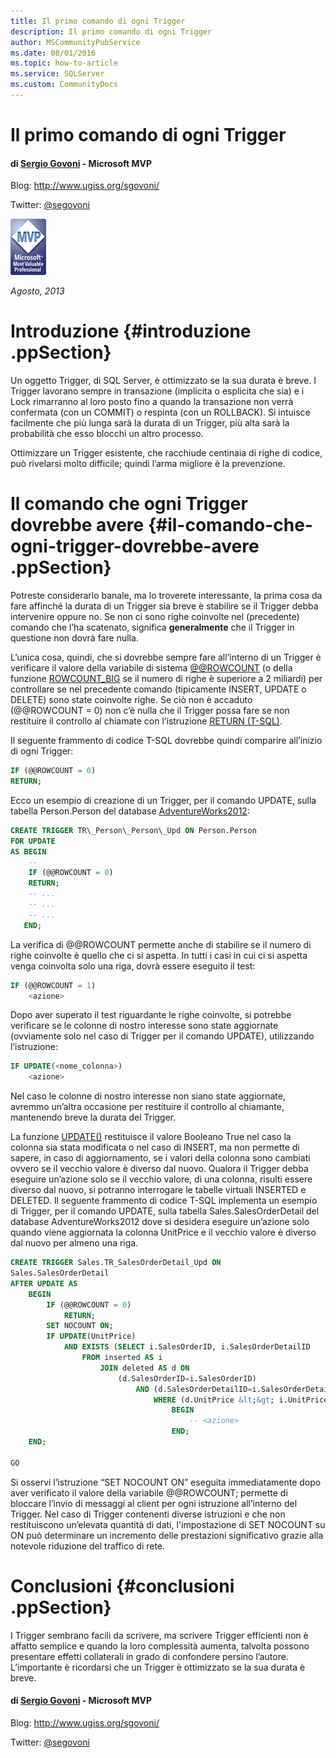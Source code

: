 ```yaml
---
title: Il primo comando di ogni Trigger 
description: Il primo comando di ogni Trigger
author: MSCommunityPubService
ms.date: 08/01/2016
ms.topic: how-to-article
ms.service: SQLServer
ms.custom: CommunityDocs
---
```


# Il primo comando di ogni Trigger

#### di [Sergio Govoni](http://mvp.microsoft.com/en-us/mvp/Sergio%20Govoni-4029181) - Microsoft MVP

Blog: <http://www.ugiss.org/sgovoni/>

Twitter: [@segovoni](https://twitter.com/segovoni)

![](./img/Il-primo-comando-di-ogni-Trigger/image1.png)


*Agosto, 2013*

Introduzione {#introduzione .ppSection}
============

Un oggetto Trigger, di SQL Server, è ottimizzato se la sua durata è
breve. I Trigger lavorano sempre in transazione (implicita o esplicita
che sia) e i Lock rimarranno al loro posto fino a quando la transazione
non verrà confermata (con un COMMIT) o respinta (con un ROLLBACK). Si
intuisce facilmente che più lunga sarà la durata di un Trigger, più alta
sarà la probabilità che esso blocchi un altro processo.

Ottimizzare un Trigger esistente, che racchiude centinaia di righe di
codice, può rivelarsi molto difficile; quindi l’arma migliore è la
prevenzione.

Il comando che ogni Trigger dovrebbe avere {#il-comando-che-ogni-trigger-dovrebbe-avere .ppSection}
==========================================

Potreste considerarlo banale, ma lo troverete interessante, la prima
cosa da fare affinché la durata di un Trigger sia breve è stabilire se
il Trigger debba intervenire oppure no. Se non ci sono righe coinvolte
nel (precedente) comando che l’ha scatenato, significa **generalmente**
che il Trigger in questione non dovrà fare nulla.

L’unica cosa, quindi, che si dovrebbe sempre fare all’interno di un
Trigger è verificare il valore della variabile di sistema
[@@ROWCOUNT](http://technet.microsoft.com/it-it/library/ms187316.aspx)
(o della funzione
[ROWCOUNT\_BIG](http://technet.microsoft.com/it-it/library/ms181406.aspx)
se il numero di righe è superiore a 2 miliardi) per controllare se nel
precedente comando (tipicamente INSERT, UPDATE o DELETE) sono state
coinvolte righe. Se ciò non è accaduto (@@ROWCOUNT = 0) non c’è nulla
che il Trigger possa fare se non restituire il controllo al chiamate con
l’istruzione [RETURN
(T-SQL)](http://msdn.microsoft.com/it-it/library/ms174998.aspx).

Il seguente frammento di codice T-SQL dovrebbe quindi comparire
all’inizio di ogni Trigger:

```SQL
IF (@@ROWCOUNT = 0)
RETURN;
```

Ecco un esempio di creazione di un Trigger, per il comando UPDATE, sulla
tabella Person.Person del database
[AdventureWorks2012](http://msftdbprodsamples.codeplex.com/releases/view/55330):

```SQL
CREATE TRIGGER TR\_Person\_Person\_Upd ON Person.Person
FOR UPDATE
AS BEGIN
    --
    IF (@@ROWCOUNT = 0)
    RETURN;
    -- ...
    -- ...
    -- ...
   END;
```

La verifica di @@ROWCOUNT permette anche di stabilire se il numero di
righe coinvolte è quello che ci si aspetta. In tutti i casi in cui ci si
aspetta venga coinvolta solo una riga, dovrà essere eseguito il test:

```SQL
IF (@@ROWCOUNT = 1)
    <azione>
```

Dopo aver superato il test riguardante le righe coinvolte, si potrebbe
verificare se le colonne di nostro interesse sono state aggiornate
(ovviamente solo nel caso di Trigger per il comando UPDATE), utilizzando
l’istruzione:

```SQL
IF UPDATE(<nome_colonna>)
    <azione>
```

Nel caso le colonne di nostro interesse non siano state aggiornate,
avremmo un’altra occasione per restituire il controllo al chiamante,
mantenendo breve la durata del Trigger.

La funzione
[UPDATE()](http://technet.microsoft.com/it-it/library/ms187326.aspx)
restituisce il valore Booleano True nel caso la colonna sia stata
modificata o nel caso di INSERT, ma non permette di sapere, in caso di
aggiornamento, se i valori della colonna sono cambiati ovvero se il
vecchio valore è diverso dal nuovo. Qualora il Trigger debba eseguire
un’azione solo se il vecchio valore, di una colonna, risulti essere
diverso dal nuovo, si potranno interrogare le tabelle virtuali INSERTED
e DELETED. Il seguente frammento di codice T-SQL implementa un esempio
di Trigger, per il comando UPDATE, sulla tabella Sales.SalesOrderDetail
del database AdventureWorks2012 dove si desidera eseguire un’azione solo
quando viene aggiornata la colonna UnitPrice e il vecchio valore è
diverso dal nuovo per almeno una riga.

```SQl
CREATE TRIGGER Sales.TR_SalesOrderDetail_Upd ON
Sales.SalesOrderDetail
AFTER UPDATE AS
    BEGIN
        IF (@@ROWCOUNT = 0)
            RETURN;
        SET NOCOUNT ON;
        IF UPDATE(UnitPrice)
            AND EXISTS (SELECT i.SalesOrderID, i.SalesOrderDetailID
                FROM inserted AS i
                    JOIN deleted AS d ON
                        (d.SalesOrderID=i.SalesOrderID)
                            AND (d.SalesOrderDetailID=i.SalesOrderDetailID)
                                WHERE (d.UnitPrice &lt;&gt; i.UnitPrice))
                                    BEGIN
                                        -- <azione>
                                    END;
    END;

GO
```

Si osservi l’istruzione “SET NOCOUNT ON” eseguita immediatamente dopo
aver verificato il valore della variabile @@ROWCOUNT; permette di
bloccare l’invio di messaggi al client per ogni istruzione all’interno
del Trigger. Nel caso di Trigger contenenti diverse istruzioni e che non
restituiscono un’elevata quantità di dati, l'impostazione di SET NOCOUNT
su ON può determinare un incremento delle prestazioni significativo
grazie alla notevole riduzione del traffico di rete.

Conclusioni {#conclusioni .ppSection}
===========

I Trigger sembrano facili da scrivere, ma scrivere Trigger efficienti
non è affatto semplice e quando la loro complessità aumenta, talvolta
possono presentare effetti collaterali in grado di confondere persino
l’autore. L’importante è ricordarsi che un Trigger è ottimizzato se la
sua durata è breve.

#### di [Sergio Govoni](http://mvp.microsoft.com/en-us/mvp/Sergio%20Govoni-4029181) - Microsoft MVP

Blog: <http://www.ugiss.org/sgovoni/>

Twitter: [@segovoni](https://twitter.com/segovoni)
